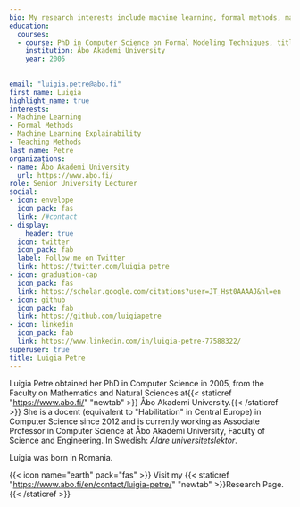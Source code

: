 ```yaml
---
bio: My research interests include machine learning, formal methods, machine learning explainability and teaching methods. 
education:
  courses:
  - course: PhD in Computer Science on Formal Modeling Techniques, titled *Modeling with Action Systems*
    institution: Åbo Akademi University
    year: 2005
    
  
email: "luigia.petre@abo.fi"
first_name: Luigia
highlight_name: true
interests:
- Machine Learning
- Formal Methods
- Machine Learning Explainability
- Teaching Methods
last_name: Petre
organizations:
- name: Åbo Akademi University
  url: https://www.abo.fi/
role: Senior University Lecturer
social:
- icon: envelope
  icon_pack: fas
  link: /#contact
- display:
    header: true
  icon: twitter
  icon_pack: fab
  label: Follow me on Twitter
  link: https://twitter.com/luigia_petre
- icon: graduation-cap
  icon_pack: fas
  link: https://scholar.google.com/citations?user=JT_Hst0AAAAJ&hl=en
- icon: github
  icon_pack: fab
  link: https://github.com/luigiapetre
- icon: linkedin
  icon_pack: fab
  link: https://www.linkedin.com/in/luigia-petre-77588322/
superuser: true
title: Luigia Petre
---
```


Luigia Petre obtained her PhD in Computer Science in 2005, from the Faculty on Mathematics and Natural Sciences at{{< staticref "https://www.abo.fi/" "newtab" >}} Åbo Akademi University.{{< /staticref >}} She is a docent (equivalent to "Habilitation" in Central Europe) in Computer Science since 2012 and is currently working as Associate Professor in Computer Science at Åbo Akademi University, Faculty of Science and Engineering. In Swedish: *Äldre universitetslektor*. 

Luigia was born in Romania.


{{< icon name="earth" pack="fas" >}} Visit my {{< staticref "https://www.abo.fi/en/contact/luigia-petre/" "newtab" >}}Research Page.{{< /staticref >}}
